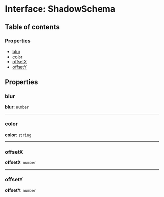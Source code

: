 # Interface: ShadowSchema

## Table of contents

### Properties

* [blur](/auto-docs/utils/interfaces/ShadowSchema.md#blur)
* [color](/auto-docs/utils/interfaces/ShadowSchema.md#color)
* [offsetX](/auto-docs/utils/interfaces/ShadowSchema.md#offsetx)
* [offsetY](/auto-docs/utils/interfaces/ShadowSchema.md#offsety)

## Properties

### blur

**blur**: `number`

***

### color

**color**: `string`

***

### offsetX

**offsetX**: `number`

***

### offsetY

**offsetY**: `number`
